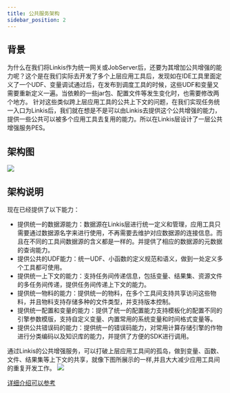 ```yaml
---
title: 公共服务架构
sidebar_position: 2
---
```

## **背景**
为什么在我们将Linkis作为统一网关或JobServer后，还要为其增加公共增强的能力呢？这个是在我们实际去开发了多个上层应用工具后，发现如在IDE工具里面定义了一个UDF、变量调试通过后，在发布到调度工具的时候，这些UDF和变量又需要重新定义一遍。当依赖的一些jar包、配置文件等发生变化时，也需要修改两个地方。
针对这些类似跨上层应用工具的公共上下文的问题，在我们实现任务统一入口为Linkis后，我们就在想是不是可以由Linkis去提供这个公共增强的能力，提供一些公共可以被多个应用工具去复用的能力。所以在Linkis层设计了一层公共增强服务PES。


## **架构图**

![](/Images/Architecture/Public_Enhancement_Service/pes_arc.png)

## **架构说明**

现在已经提供了以下能力：
- 提供统一的数据源能力：数据源在Linkis层进行统一定义和管理，应用工具只需要通过数据源名字来进行使用，不再需要去维护对应数据源的连接信息。而且在不同的工具间数据源的含义都是一样的。并提供了相应的数据源的元数据的查询能力。
- 提供公共的UDF能力：统一UDF、小函数的定义规范和语义，做到一处定义多个工具都可使用。
- 提供统一上下文的能力：支持任务间传递信息，包括变量、结果集、资源文件的多任务间传递，提供任务间传递上下文的能力。
- 提供统一物料的能力：提供统一的物料，在多个工具间支持共享访问这些物料，并且物料支持存储多种的文件类型，并支持版本控制。
- 提供统一配置和变量的能力：提供了统一的配置能力支持模板化的配置不同的引擎参数模版，支持自定义变量、内置常用的系统变量和时间格式变量等。
- 提供公共错误码的能力：提供统一的错误码能力，对常用计算存储引擎的作物进行分类编码以及知识库的能力，并提供了方便的SDK进行调用。

通过Linkis的公共增强服务，可以打破上层应用工具间的孤岛，做到变量、函数、文件、结果集等上下文的共享，就像下图所展示的一样,并且大大减少应用工具间的重复开发工作。
![](/Images/Architecture/Public_Enhancement_Service/pes_arc_demo.png)

[详细介绍可以参考](https://mp.weixin.qq.com/s/UfUB8AGZtusbFmmtiZfK1A)
